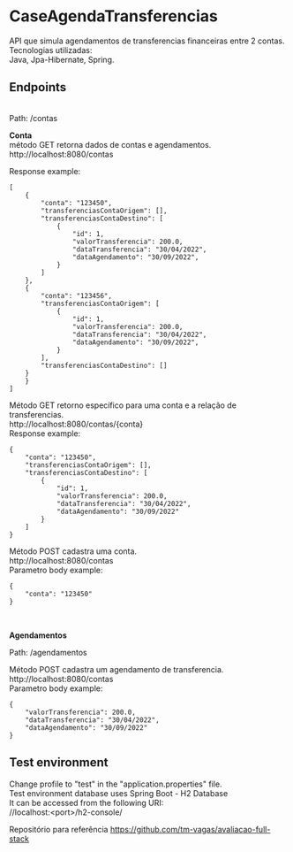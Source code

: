 # CaseAgendaTransferencias
API que simula agendamentos de transferencias financeiras entre 2 contas.<br>
Tecnologias utilizadas:<br>
Java, Jpa-Hibernate, Spring.

## Endpoints

<br>
Path: /contas <br>

__Conta__ <br>
método GET retorna dados de contas e agendamentos. <br>
http://localhost:8080/contas <br>

Response example:

```
[
    {
        "conta": "123450",
        "transferenciasContaOrigem": [],
        "transferenciasContaDestino": [
            {
                "id": 1,
                "valorTransferencia": 200.0,
                "dataTransferencia": "30/04/2022",
                "dataAgendamento": "30/09/2022",
            }
        ]
    },
    {
        "conta": "123456",
        "transferenciasContaOrigem": [
            {
                "id": 1,
                "valorTransferencia": 200.0,
                "dataTransferencia": "30/04/2022",
                "dataAgendamento": "30/09/2022",
            }
        ],
        "transferenciasContaDestino": []
    }
    }
]
```

Método GET retorno específico para uma conta e a relação de transferencias. <br>
http://localhost:8080/contas/{conta} <br>
Response example:

```
{
    "conta": "123450",
    "transferenciasContaOrigem": [],
    "transferenciasContaDestino": [
        {
            "id": 1,
            "valorTransferencia": 200.0,
            "dataTransferencia": "30/04/2022",
            "dataAgendamento": "30/09/2022"
        }
    ]
}
```
Método POST cadastra uma conta. <br>
http://localhost:8080/contas <br>
Parametro body example:

```
{
    "conta": "123450"
}
```
<br>

__Agendamentos__

Path: /agendamentos <br>

Método POST cadastra um agendamento de transferencia. <br>
http://localhost:8080/contas <br>
Parametro body example:

```
{
    "valorTransferencia": 200.0,
    "dataTransferencia": "30/04/2022",
    "dataAgendamento": "30/09/2022"
}
```


## Test environment

Change profile to "test" in the "application.properties" file. <br>
Test environment database uses Spring Boot - H2 Database <br> 
It can be accessed from the following URI: <br>
//localhost:&#60;port&#62;/h2-console/

Repositório para referência
https://github.com/tm-vagas/avaliacao-full-stack
